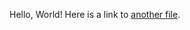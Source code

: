 Hello, World! Here is a link to [another file](https://github.com/patrickjosephgillen/horseracing/blob/main/another_file.md).
